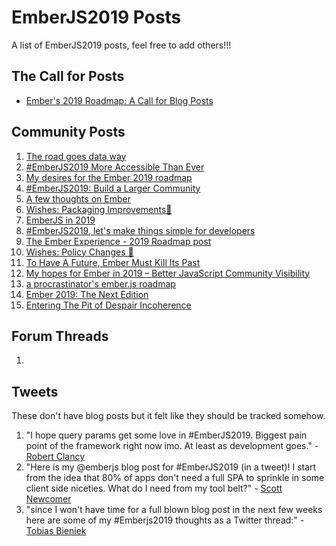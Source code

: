 # EmberJS2019 Posts

A list of EmberJS2019 posts, feel free to add others!!!

## The Call for Posts
- [Ember's 2019 Roadmap: A Call for Blog Posts](https://blog.emberjs.com/2019/05/20/ember-2019-roadmap-call-for-posts.html)

## Community Posts
1. [The road goes data way](http://www.melsumner.com/blog/ember/the-road-goes-data-way/)
1. [#EmberJS2019 More Accessible Than Ever](https://yehudakatz.com/2019/05/20/ember-2019/)
1. [My desires for the Ember 2019 roadmap](https://nullvoxpopuli.com/2019-05-14-ember-2019-roadmap/)
1. [#EmberJS2019: Build a Larger Community](https://crunchingnumbers.live/2019/05/26/emberjs2019-build-a-larger-community/)
1. [A few thoughts on Ember](https://imposter-syndrome.lol/posts/a-few-thoughts-on-ember/)
1. [Wishes: Packaging Improvements🌴](https://www.rwjblue.com/2019/05/30/ember-js-2019-roadmap-wishes-packaging-improvements/)
1. [EmberJS in 2019](https://gokatz.me/blog/emberjs-2019-roadmap/)
1. [#EmberJS2019, let's make things simple for developers](https://siva.dev/ember-2019/)
1. [The Ember Experience - 2019 Roadmap post](https://jenweber.netlify.com/the-ember-experience/)
1. [Wishes: Policy Changes 🧹](https://www.rwjblue.com/2019/05/31/ember-js-2019-roadmap-wishes-policy-changes/)
1. [To Have A Future, Ember Must Kill Its Past](http://andrewcallahan.com/to-have-a-future-ember-must-kill-its-past/)
1. [My hopes for Ember in 2019 – Better JavaScript Community Visibility](https://www.linkedin.com/pulse/my-hopes-ember-2019-better-javascript-community-visibility-chris-ng/)
1. [a procrastinator's ember.js roadmap](https://www.typedspace.com/2019-ember-js-roadmap/)
1. [Ember 2019: The Next Edition](https://www.pzuraq.com/ember-2019-the-next-edition/)
1. [Entering The Pit of Despair Incoherence](https://gist.github.com/chadhietala/50b977a7d3476069892d351c65af418c)

## Forum Threads
1.

## Tweets
These don't have blog posts but it felt like they should be tracked somehow.
1. "I hope query params get some love in #EmberJS2019. Biggest pain point of the framework right now imo. At least as development goes." - [Robert Clancy](https://twitter.com/robboclancy/status/1133411097279696902)
1. "Here is my @emberjs blog post for #EmberJS2019 (in a tweet)! I start from the idea that 80% of apps don't need a full SPA to sprinkle in some client side niceties. What do I need from my tool belt?" - [Scott Newcomer](https://twitter.com/puekey/status/1135693033729454080)
1. "since I won't have time for a full blown blog post in the next few weeks here are some of my #Emberjs2019 thoughts as a Twitter thread:" - [Tobias Bieniek](https://twitter.com/TobiasBieniek/status/1135790015177469952)

